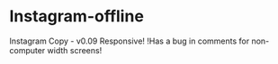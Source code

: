 # Instagram-offline
Instagram Copy - v0.09 Responsive!
!Has a bug in comments for non-computer width screens!
